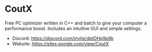 # CoutX
Free PC optimizer written in C++ and batch to give your computer a performance boost. Includes an intuitive GUI and simple settings.

- Discord: https://discord.com/invite/dptDHp9p9k
- Website: https://sites.google.com/view/CoutX
